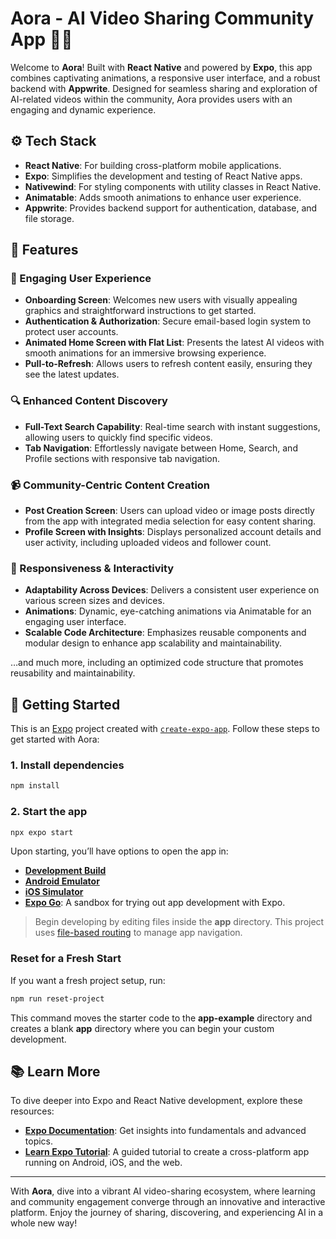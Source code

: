 # Aora - AI Video Sharing Community App 📱✨

Welcome to **Aora**! Built with **React Native** and powered by **Expo**, this app combines captivating animations, a responsive user interface, and a robust backend with **Appwrite**. Designed for seamless sharing and exploration of AI-related videos within the community, Aora provides users with an engaging and dynamic experience.

## ⚙️ Tech Stack

- **React Native**: For building cross-platform mobile applications.
- **Expo**: Simplifies the development and testing of React Native apps.
- **Nativewind**: For styling components with utility classes in React Native.
- **Animatable**: Adds smooth animations to enhance user experience.
- **Appwrite**: Provides backend support for authentication, database, and file storage.

## 🔋 Features

### 🚀 Engaging User Experience

- **Onboarding Screen**: Welcomes new users with visually appealing graphics and straightforward instructions to get started.
- **Authentication & Authorization**: Secure email-based login system to protect user accounts.
- **Animated Home Screen with Flat List**: Presents the latest AI videos with smooth animations for an immersive browsing experience.
- **Pull-to-Refresh**: Allows users to refresh content easily, ensuring they see the latest updates.

### 🔍 Enhanced Content Discovery

- **Full-Text Search Capability**: Real-time search with instant suggestions, allowing users to quickly find specific videos.
- **Tab Navigation**: Effortlessly navigate between Home, Search, and Profile sections with responsive tab navigation.

### 📹 Community-Centric Content Creation

- **Post Creation Screen**: Users can upload video or image posts directly from the app with integrated media selection for easy content sharing.
- **Profile Screen with Insights**: Displays personalized account details and user activity, including uploaded videos and follower count.

### 📱 Responsiveness & Interactivity

- **Adaptability Across Devices**: Delivers a consistent user experience on various screen sizes and devices.
- **Animations**: Dynamic, eye-catching animations via Animatable for an engaging user interface.
- **Scalable Code Architecture**: Emphasizes reusable components and modular design to enhance app scalability and maintainability.

…and much more, including an optimized code structure that promotes reusability and maintainability.

## 🚀 Getting Started

This is an [Expo](https://expo.dev) project created with [`create-expo-app`](https://www.npmjs.com/package/create-expo-app). Follow these steps to get started with Aora:

### 1. Install dependencies

   ```bash
   npm install
   ```

### 2. Start the app

   ```bash
   npx expo start
   ```

Upon starting, you’ll have options to open the app in:

- **[Development Build](https://docs.expo.dev/develop/development-builds/introduction/)**
- **[Android Emulator](https://docs.expo.dev/workflow/android-studio-emulator/)**
- **[iOS Simulator](https://docs.expo.dev/workflow/ios-simulator/)**
- **[Expo Go](https://expo.dev/go)**: A sandbox for trying out app development with Expo.

> Begin developing by editing files inside the **app** directory. This project uses [file-based routing](https://docs.expo.dev/router/introduction) to manage app navigation.

### Reset for a Fresh Start

If you want a fresh project setup, run:

```bash
npm run reset-project
```

This command moves the starter code to the **app-example** directory and creates a blank **app** directory where you can begin your custom development.

## 📚 Learn More

To dive deeper into Expo and React Native development, explore these resources:

- **[Expo Documentation](https://docs.expo.dev/)**: Get insights into fundamentals and advanced topics.
- **[Learn Expo Tutorial](https://docs.expo.dev/tutorial/introduction/)**: A guided tutorial to create a cross-platform app running on Android, iOS, and the web.

---

With **Aora**, dive into a vibrant AI video-sharing ecosystem, where learning and community engagement converge through an innovative and interactive platform. Enjoy the journey of sharing, discovering, and experiencing AI in a whole new way!

